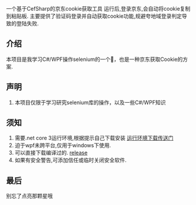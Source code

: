 一个基于CefSharp的京东cookie获取工具
运行后,登录京东,会自动将cookie复制到粘贴板.
主要提供了验证码登录并自动获取cookie功能,规避夸地域登录判定导致的登陆失败.

## 介绍

本项目是我学习C#/WPF操作selenium的一个🌰，也是一种京东获取Cookie的方案.

## 声明

1. 本项目仅限于学习研究selenium库的操作，以及一些C#/WPF知识

## 须知

1. 需要.net core 3运行环境,根据提示自己下载安装 [运行环境下载传送门](https://dotnet.microsoft.com/download/dotnet/3.0/runtime)
2. 迫于wpf未跨平台,仅用于windows下使用.
3. 可以直接下载编译过的. [release](https://github.com/zhanggaolei001/JdLoginTool/releases/tag/v1)
4. 如果有安全警告,可添加信任或临时关闭安全软件.
## 最后
别忘了点亮那颗星哦
